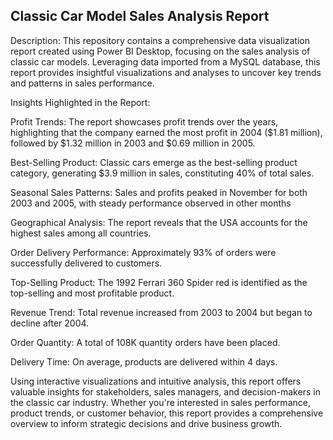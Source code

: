 ## Classic Car Model Sales Analysis Report

Description:
This repository contains a comprehensive data visualization report created using Power BI Desktop, focusing on the sales analysis of classic car models. Leveraging data imported from a MySQL database, this report provides insightful visualizations and analyses to uncover key trends and patterns in sales performance.

Insights Highlighted in the Report:

Profit Trends: The report showcases profit trends over the years, highlighting that the company earned the most profit in 2004 ($1.81 million), followed by $1.32 million in 2003 and $0.69 million in 2005.

Best-Selling Product: Classic cars emerge as the best-selling product category, generating $3.9 million in sales, constituting 40% of total sales.

Seasonal Sales Patterns: Sales and profits peaked in November for both 2003 and 2005, with steady performance observed in other months

Geographical Analysis: The report reveals that the USA accounts for the highest sales among all countries.

Order Delivery Performance: Approximately 93% of orders were successfully delivered to customers.

Top-Selling Product: The 1992 Ferrari 360 Spider red is identified as the top-selling and most profitable product.

Revenue Trend: Total revenue increased from 2003 to 2004 but began to decline after 2004.

Order Quantity: A total of 108K quantity orders have been placed.

Delivery Time: On average, products are delivered within 4 days.

Using interactive visualizations and intuitive analysis, this report offers valuable insights for stakeholders, sales managers, and decision-makers in the classic car industry. Whether you're interested in sales performance, product trends, or customer behavior, this report provides a comprehensive overview to inform strategic decisions and drive business growth.
